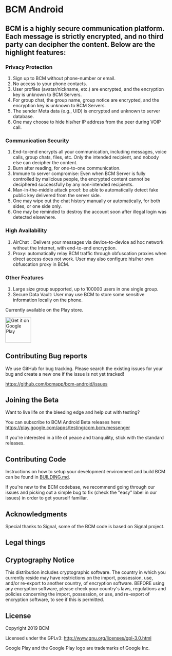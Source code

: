 # BCM Android 
## BCM is a highly secure communication platform. Each message is strictly encrypted, and no third party can decipher the content. Below are the highlight features:

### Privacy Protection
1. Sign up to BCM without phone-number or email.
2. No access to your phone contacts.
3. User profiles (avatar/nickname, etc.) are encrypted, and the encryption key is unknown to BCM Servers.
4. For group chat, the group name, group notice are encrypted, and the encryption key is unknown to BCM Servers.
5. The sender Meta data (e.g., UID) is encrypted and unknown to server database.
6. One may choose to hide his/her IP address from the peer during VOIP call.

### Communication Security
1. End-to-end encrypts all your communication, including messages, voice calls, group chats, files, etc. Only the intended recipient, and nobody else can decipher the content. 
2. Burn after reading, for one-to-one communication.
3. Immune to server compromise: Even when BCM Server is fully controlled by malicious people, the encrypted content cannot be deciphered successfully by any non-intended recipients.
4. Man-in-the-middle attack proof: be able to automatically detect fake public key delivered from the server side.
5. One may wipe out the chat history manually or automatically, for both sides, or one side only.
6. One may be reminded to destroy the account soon after illegal login was detected elsewhere.

### High Availability
1. AirChat：Delivers your messages via device-to-device ad hoc network without the Internet, with end-to-end encryption.
2. Proxy: automatically relay BCM traffic through obfuscation proxies when direct access does not work. User may also configure his/her own obfuscation proxy in BCM.

### Other Features
1. Large size group supported, up to 100000 users in one single group.
2. Secure Data Vault: User may use BCM to store some sensitive information locally on the phone.

Currently available on the Play store.

<a href='https://play.google.com/store/apps/details?id=com.bcm.messenger'><img alt='Get it on Google Play' src='https://play.google.com/intl/en_us/badges/images/generic/en_badge_web_generic.png' height='80px'/></a>


## Contributing Bug reports
We use GitHub for bug tracking. Please search the existing issues for your bug and create a new one if the issue is not yet tracked!

https://github.com/bcmapp/bcm-android/issues

Joining the Beta
----------------
Want to live life on the bleeding edge and help out with testing?

You can subscribe to BCM Android Beta releases here:
https://play.google.com/apps/testing/com.bcm.messenger
 
If you're interested in a life of peace and tranquility, stick with the standard releases.

## Contributing Code
Instructions on how to setup your development environment and build BCM can be found in  [BUILDING.md](https://github.com/bcmapp/bcm-android/blob/master/BUILDING.md).

If you're new to the BCM codebase, we recommend going through our issues and picking out a simple bug to fix (check the "easy" label in our issues) in order to get yourself familiar. 


Acknowledgments
---------------
Special thanks to Signal, some of the BCM code is based on Signal project.

Legal things
------------
## Cryptography Notice

This distribution includes cryptographic software. The country in which you currently reside may have restrictions on the import, possession, use, and/or re-export to another country, of encryption software.
BEFORE using any encryption software, please check your country's laws, regulations and policies concerning the import, possession, or use, and re-export of encryption software, to see if this is permitted.

## License

Copyright 2019 BCM

Licensed under the GPLv3: http://www.gnu.org/licenses/gpl-3.0.html

Google Play and the Google Play logo are trademarks of Google Inc.